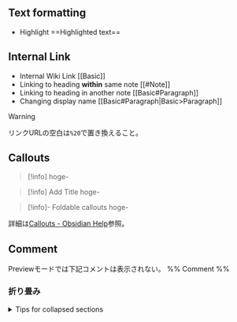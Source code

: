 ## Text formatting

- Highlight
  ==Highlighted text==

## Internal Link

- Internal Wiki Link
  [[Basic]]
- Linking to heading **within** same note
  [[#Note]]
- Linking to heading in another note
  [[Basic#Paragraph]]
- Changing display name
  [[Basic#Paragraph|Basic>Paragraph]]

>[!warning]
>リンクURLの空白は`%20`で置き換えること。

## Callouts

> [!info]
> hoge-

>[!info] Add Title
>hoge-

>[!info]- Foldable callouts
>hoge-

詳細は[Callouts - Obsidian Help](https://help.obsidian.md/Editing+and+formatting/Callouts)参照。

## Comment
Previewモードでは下記コメントは表示されない。
%%
Comment
%%

### 折り畳み

<details>

<summary>Tips for collapsed sections</summary>

### You can add a header

You can add text within a collapsed section. 

You can add an image or a code block, too.

```ruby
   puts "Hello World"
```

</details>

